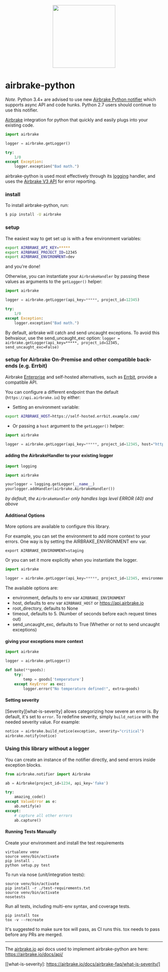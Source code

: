 <p align="center">
  <img src="https://airbrake-github-assets.s3.amazonaws.com/brand/airbrake-full-logo.png" width="200">
</p>

airbrake-python
===============

*Note*. Python 3.4+ are advised to use new [Airbrake Python notifier](https://github.com/airbrake/pybrake) which supports async API and code hunks. Python 2.7 users should continue to use this notifier.

[Airbrake](https://airbrake.io/) integration for python that quickly and easily plugs into your existing code.

```python
import airbrake

logger = airbrake.getLogger()

try:
    1/0
except Exception:
    logger.exception("Bad math.")

```
airbrake-python is used most effectively through its [logging](http://docs.python.org/2/library/logging.html) handler, and uses the [Airbrake V3 API](https://airbrake.io/docs/api/) for error reporting.

### install
To install airbrake-python, run:
```bash
$ pip install -U airbrake
```

### setup
The easiest way to get set up is with a few environment variables:
```bash
export AIRBRAKE_API_KEY=*****
export AIRBRAKE_PROJECT_ID=12345
export AIRBRAKE_ENVIRONMENT=dev
```
and you're done!


Otherwise, you can instantiate your `AirbrakeHandler` by passing these values as arguments to the `getLogger()` helper:
```python
import airbrake

logger = airbrake.getLogger(api_key=*****, project_id=12345)

try:
    1/0
except Exception:
    logger.exception("Bad math.")
```

By default, airbrake will catch and send uncaught exceptions. To avoid this behvaiour, use the send_uncaught_exc option:
`logger = airbrake.getLogger(api_key=*****, project_id=12345, send_uncaught_exc=False)`

### setup for Airbrake On-Premise and other compatible back-ends (e.g. Errbit)

Airbrake [Enterprise](https://airbrake.io/enterprise) and self-hosted alternatives, such as [Errbit](https://github.com/errbit/errbit), provide a compatible API.

You can configure a different endpoint than the default (`https://api.airbrake.io`) by either:

 * Setting an environment variable:

```bash
export AIRBRAKE_HOST=https://self-hosted.errbit.example.com/
```

 * Or passing a `host` argument to the `getLogger()` helper:

```python
import airbrake

logger = airbrake.getLogger(api_key=*****, project_id=12345, host="https://self-hosted.errbit.example.com/")
```

#### adding the AirbrakeHandler to your existing logger
```python
import logging

import airbrake

yourlogger = logging.getLogger(__name__)
yourlogger.addHandler(airbrake.AirbrakeHandler())
```
_by default, the `AirbrakeHandler` only handles logs level ERROR (40) and above_

#### Additional Options
More options are available to configure this library.

For example, you can set the environment to add more context to your errors.
One way is by setting the AIRBRAKE_ENVIRONMENT env var.
```
export AIRBRAKE_ENVIRONMENT=staging
```
Or you can set it more explicitly when you instantiate the logger.
```python
import airbrake

logger = airbrake.getLogger(api_key=*****, project_id=12345, environment='production')
```

The available options are:
- environment, defaults to env var `AIRBRAKE_ENVIRONMENT`
- host, defaults to env var `AIRBRAKE_HOST` or https://api.airbrake.io
- root_directory, defaults to None
- timeout, defaults to 5. (Number of seconds before each request times out)
- send_uncaught_exc, defaults to True (Whether or not to send uncaught exceptions)

#### giving your exceptions more context
```python
import airbrake

logger = airbrake.getLogger()

def bake(**goods):
    try:
        temp = goods['temperature']
    except KeyError as exc:
        logger.error("No temperature defined!", extra=goods)
```

#### Setting severity

[Severity][what-is-severity] allows categorizing how severe an error is. By
default, it's set to `error`. To redefine severity, simply `build_notice` with
the needed severity value. For example:

```python
notice = airbrake.build_notice(exception, severity="critical")
airbrake.notify(notice)
```

### Using this library without a logger

You can create an instance of the notifier directly, and send
errors inside exception blocks.
```python
from airbrake.notifier import Airbrake

ab = Airbrake(project_id=1234, api_key='fake')

try:
    amazing_code()
except ValueError as e:
    ab.notify(e)
except:
    # capture all other errors
    ab.capture()
```


#### Running Tests Manually
Create your environment and install the test requirements
```
virtualenv venv
source venv/bin/activate
pip install .
python setup.py test
```

To run via nose (unit/integration tests):
```
source venv/bin/activate
pip install -r ./test-requirements.txt
source venv/bin/activate
nosetests
```

Run all tests, including multi-env syntax, and coverage tests.
```
pip install tox
tox -v --recreate
```

It's suggested to make sure tox will pass, as CI runs this.
tox needs to pass before any PRs are merged.

-----------------

The [airbrake.io](https://airbrake.io/) api docs used to implement airbrake-python are here:
https://airbrake.io/docs/api/

[[what-is-severity]: https://airbrake.io/docs/airbrake-faq/what-is-severity/]
